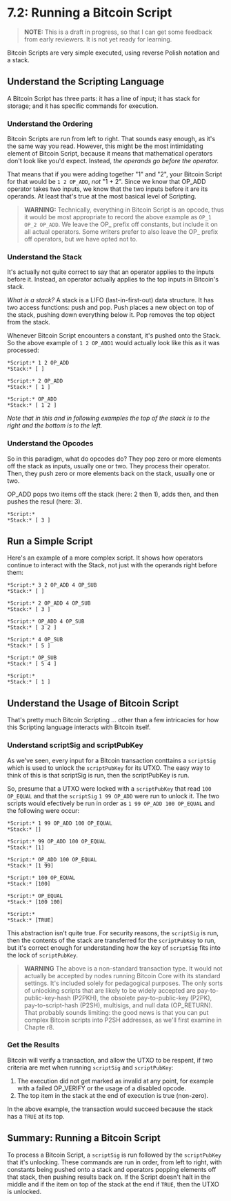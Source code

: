 # 7.2: Running a Bitcoin Script

> **NOTE:** This is a draft in progress, so that I can get some feedback from early reviewers. It is not yet ready for learning.

Bitcoin Scripts are very simple executed, using reverse Polish notation and a stack.

## Understand the Scripting Language

A Bitcoin Script has three parts: it has a line of input; it has stack for storage; and it has specific commands for execution.

### Understand the Ordering

Bitcoin Scripts are run from left to right. That sounds easy enough, as it's the same way you read. However, this might be the most intimidating element of Bitcoin Script, because it means that mathematical operators don't look like you'd expect. Instead, _the operands go before the operator._

That means that if you were adding together "1" and "2", your Bitcoin Script for that would be `1 2 OP_ADD`, _not_ "1 + 2". Since we know that OP_ADD operator takes two inputs, we know that the two inputs before it are its operands. At least that's true at the most basical level of Scripting.

> **WARNING:** Technically, everything in Bitcoin Script is an opcode, thus it would be most appropriate to record the above example as `OP_1 OP_2 OP_ADD`. We leave the OP_ prefix off constants, but include it on all actual operators. Some writers prefer to also leave the OP_ prefix off operators, but we have opted not to.

### Understand the Stack

It's actually not quite correct to say that an operator applies to the inputs before it. Instead, an operator actually applies to the top inputs in Bitcoin's stack.

_What is a stack?_ A stack is a LIFO (last-in-first-out) data structure. It has two access functions: push and pop. Push places a new object on top of the stack, pushing down everything below it. Pop removes the top object from the stack.

Whenever Bitcoin Script encounters a constant, it's pushed onto the Stack. So the above example of `1 2 OP_ADD1` would actually look like this as it was processed:
```
*Script:* 1 2 OP_ADD
*Stack:* [ ]

*Script:* 2 OP_ADD
*Stack:* [ 1 ]

*Script:* OP_ADD
*Stack:* [ 1 2 ]
```
_Note that in this and in following examples the top of the stack is to the right and the bottom is to the left._

### Understand the Opcodes

So in this paradigm, what do opcodes do? They pop zero or more elements off the stack as inputs, usually one or two. They process their operator. Then, they push zero or more elements back on the stack, usually one or two.

OP_ADD pops two items off the stack (here: 2 then 1), adds then, and then pushes the resul (here: 3).
```
*Script:*
*Stack:* [ 3 ]
```

## Run a Simple Script

Here's an example of a more complex script. It shows how operators continue to interact with the Stack, not just with the operands right before them:
```
*Script:* 3 2 OP_ADD 4 OP_SUB
*Stack:* [ ]

*Script:* 2 OP_ADD 4 OP_SUB
*Stack:* [ 3 ]

*Script:* OP_ADD 4 OP_SUB
*Stack:* [ 3 2 ]

*Script:* 4 OP_SUB
*Stack:* [ 5 ]

*Script:* OP_SUB
*Stack:* [ 5 4 ]

*Script:* 
*Stack:* [ 1 ]
```

## Understand the Usage of Bitcoin Script

That's pretty much Bitcoin Scripting ... other than a few intricacies for how this Scripting language interacts with Bitcoin itself.

### Understand scriptSig and scriptPubKey

As we've seen, every input for a Bitcoin transaction conttains a `scriptSig` which is used to unlock the `scriptPubKey` for its UTXO. The easy way to think of this is that scriptSig is run, then the scriptPubKey is run.

So, presume that a UTXO were locked with a `scriptPubKey` that read `100 OP_EQUAL` and that the `scriptSig` `1 99 OP_ADD` were run to unlock it. The two scripts would efectively be run in order as `1 99 OP_ADD 100 OP_EQUAL` and the following were occur:

```
*Script:* 1 99 OP_ADD 100 OP_EQUAL
*Stack:* []

*Script:* 99 OP_ADD 100 OP_EQUAL
*Stack:* [1]

*Script:* OP_ADD 100 OP_EQUAL
*Stack:* [1 99]

*Script:* 100 OP_EQUAL
*Stack:* [100]

*Script:* OP_EQUAL
*Stack:* [100 100]

*Script:* 
*Stack:* [TRUE]
```
This abstraction isn't quite true. For security reasons, the `scriptSig` is run, then the contents of the stack are transferred for the `scriptPubKey` to run, but it's correct enough for understanding how the key of `scriptSig` fits into the lock of `scriptPubKey`.

> **WARNING** The above is a non-standard transaction type. It would not actually be accepted by nodes running Bitcoin Core with its standard settings. It's included solely for pedagogical purposes. The only sorts of unlocking scripts that are likely to be widely accepted are pay-to-public-key-hash (P2PKH), the obsolete pay-to-public-key (P2PK), pay-to-script-hash (P2SH), multisigs, and null data (OP_RETURN). That probably sounds limiting: the good news is that you can put complex Bitcoin scripts into P2SH addresses, as we'll first examine in Chapte r8.

### Get the Results

Bitcoin will verify a transaction, and allow the UTXO to be respent, if two criteria are met when running `scriptSig` and `scriptPubKey`:

   1. The execution did not get marked as invalid at any point, for example with a failed OP_VERIFY or the usage of a disabled opcode.
   2. The top item in the stack at the end of execution is true (non-zero).
   
In the above example, the transaction would succeed because the stack has a `TRUE` at its top.

## Summary: Running a Bitcoin Script

To process a Bitcoin Script, a `scriptSig` is run followed by the `scriptPubKey` that it's unlocking. These commands are run in order, from left to right, with constants being pushed onto a stack and operators popping elements off that stack, then pushing results back on. If the Script doesn't halt in the middle and if the item on top of the stack at the end if `TRUE`, then the UTXO is unlocked.
